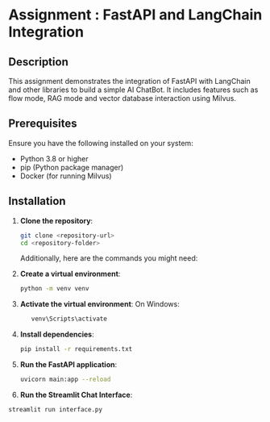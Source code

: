 # Assignment : FastAPI and LangChain Integration

## Description
This assignment demonstrates the integration of FastAPI with LangChain and other libraries to build a simple AI ChatBot. It includes features such as flow mode, RAG mode and vector database interaction using Milvus.

## Prerequisites
Ensure you have the following installed on your system:
- Python 3.8 or higher
- pip (Python package manager)
- Docker (for running Milvus)

## Installation
1. **Clone the repository**:
   ```bash
   git clone <repository-url>
   cd <repository-folder>
   ```
   Additionally, here are the commands you might need:

2. **Create a virtual environment**:
   ```bash
   python -m venv venv
3. **Activate the virtual environment**:
   On Windows:
   ```bash
      venv\Scripts\activate
4. **Install dependencies**:
   ```bash
   pip install -r requirements.txt

5. **Run the FastAPI application**:
   ```bash
   uvicorn main:app --reload

6. **Run the Streamlit Chat Interface**:
 ```bash
streamlit run interface.py